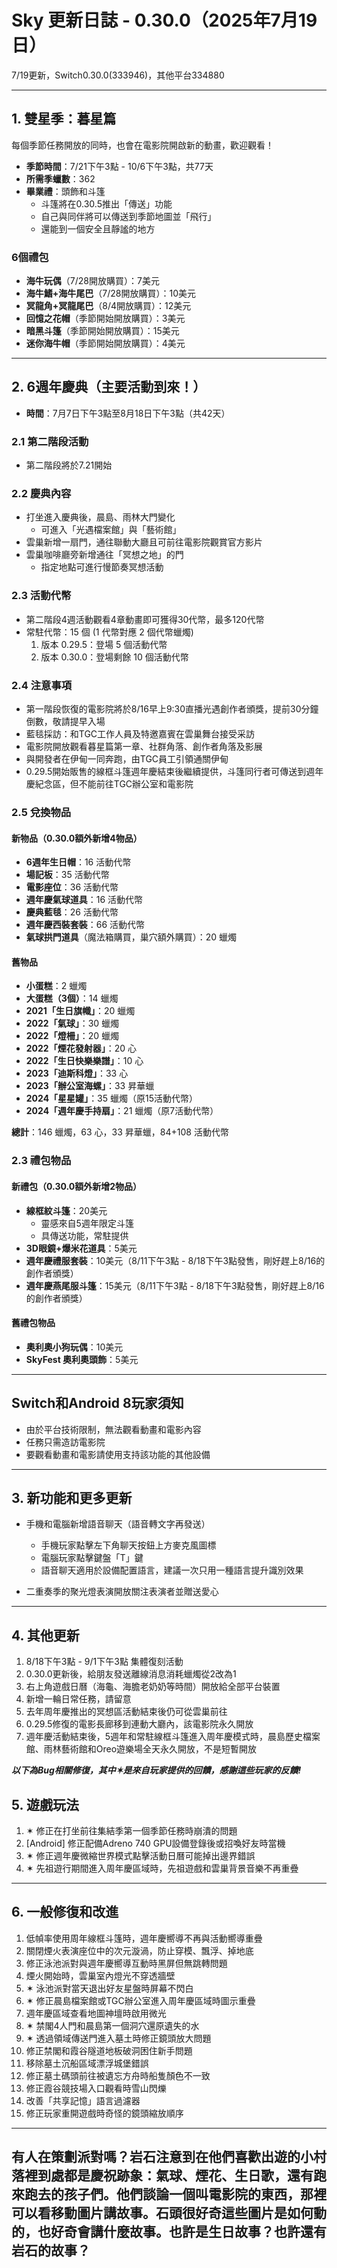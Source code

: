 # Sky 更新日誌 - 0.30.0（2025年7月19日）
7/19更新，Switch0.30.0(333946)，其他平台334880

---

## 1. 雙星季：暮星篇

每個季節任務開放的同時，也會在電影院開啟新的動畫，歡迎觀看！

- **季節時間**：7/21下午3點 - 10/6下午3點，共77天  
- **所需季蠟數**：362  
- **畢業禮**：頭飾和斗篷  
  - 斗篷將在0.30.5推出「傳送」功能  
  - 自己與同伴將可以傳送到季節地圖並「飛行」  
  - 還能到一個安全且靜謐的地方  

### 6個禮包

- **海牛玩偶**（7/28開放購買）：7美元  
- **海牛鰭+海牛尾巴**（7/28開放購買）：10美元  
- **冥龍角+冥龍尾巴**（8/4開放購買）：12美元  
- **回憶之花帽**（季節開始開放購買）：3美元  
- **暗黑斗篷**（季節開始開放購買）：15美元  
- **迷你海牛帽**（季節開始開放購買）：4美元  

---

## 2. 6週年慶典（主要活動到來！）

- **時間**：7月7日下午3點至8月18日下午3點（共42天）  

### 2.1 第二階段活動
- 第二階段將於7.21開始

### 2.2 慶典內容
- 打坐進入慶典後，晨島、雨林大門變化
  - 可進入「光遇檔案館」與「藝術館」
- 雲巢新增一扇門，通往聯動大廳且可前往電影院觀賞官方影片
- 雲巢咖啡廳旁新增通往「冥想之地」的門
  - 指定地點可進行慢節奏冥想活動   

### 2.3 活動代幣
- 第二階段4週活動觀看4章動畫即可獲得30代幣，最多120代幣
- 常駐代幣：15 個 (1 代幣對應 2 個代幣蠟燭)
    1. 版本 0.29.5：登場 5 個活動代幣  
    2. 版本 0.30.0：登場剩餘 10 個活動代幣  

### 2.4 注意事項

- 第一階段恢復的電影院將於8/16早上9:30直播光遇創作者頒獎，提前30分鐘倒數，敬請提早入場   
- 藍毯採訪：和TGC工作人員及特邀嘉賓在雲巢舞台接受采訪  
- 電影院開放觀看暮星篇第一章、社群角落、創作者角落及影展  
- 與開發者在伊甸一同奔跑，由TGC員工引領通關伊甸  
- 0.29.5開始販售的線框斗篷週年慶結束後繼續提供，斗篷同行者可傳送到週年慶紀念區，但不能前往TGC辦公室和電影院  

### 2.5 兌換物品
#### 新物品（0.30.0額外新增4物品）

- **6週年生日帽**：16 活動代幣  
- **場記板**：35 活動代幣  
- **電影座位**：36 活動代幣  
- **週年慶氣球道具**：16 活動代幣  
- **慶典藍毯**：26 活動代幣  
- **週年慶西裝套裝**：66 活動代幣  
- **氣球拱門道具**（魔法箱購買，巢穴額外購買）：20 蠟燭  

#### 舊物品

- **小蛋糕**：2 蠟燭  
- **大蛋糕（3個）**：14 蠟燭  
- **2021「生日旗幟」**：20 蠟燭  
- **2022「氣球」**：30 蠟燭  
- **2022「燈柵」**：20 蠟燭  
- **2022「煙花發射器」**：20 心  
- **2022「生日快樂樂譜」**：10 心  
- **2023「迪斯科燈」**：33 心  
- **2023「辦公室海螺」**：33 昇華蠟  
- **2024「星星罐」**：35 蠟燭（原15活動代幣）  
- **2024「週年慶手持扇」**：21 蠟燭（原7活動代幣）  

**總計**：146 蠟燭，63 心，33 昇華蠟，84+108 活動代幣  

### 2.3 禮包物品

#### 新禮包（0.30.0額外新增2物品）

- **線框紋斗篷**：20美元  
  - 靈感來自5週年限定斗篷  
  - 具傳送功能，常駐提供  
- **3D眼鏡+爆米花道具**：5美元  
- **週年慶禮服套裝**：10美元（8/11下午3點 - 8/18下午3點發售，剛好趕上8/16的創作者頒獎）  
- **週年慶燕尾服斗篷**：15美元（8/11下午3點 - 8/18下午3點發售，剛好趕上8/16的創作者頒獎）  

#### 舊禮包物品

- **奧利奧小狗玩偶**：10美元  
- **SkyFest 奧利奧頭飾**：5美元  

---

## Switch和Android 8玩家須知

- 由於平台技術限制，無法觀看動畫和電影內容  
- 任務只需造訪電影院  
- 要觀看動畫和電影請使用支持該功能的其他設備  

---

## 3. 新功能和更多更新

- 手機和電腦新增語音聊天（語音轉文字再發送）  
  - 手機玩家點擊左下角聊天按鈕上方麥克風圖標  
  - 電腦玩家點擊鍵盤「T」鍵  
  - 語音聊天適用於設備配置語言，建議一次只用一種語言提升識別效果  

- 二重奏季的聚光燈表演開放關注表演者並贈送愛心  

---

## 4. 其他更新

1. 8/18下午3點 - 9/1下午3點 集體復刻活動  
2. 0.30.0更新後，給朋友發送離線消息消耗蠟燭從2改為1  
3. 右上角遊戲日曆（海龜、海膽老奶奶等時間）開放給全部平台裝置  
4. 新增一輪日常任務，請留意  
5. 去年周年慶推出的冥想區活動結束後仍可從雲巢前往  
6. 0.29.5修復的電影長廊移到連動大廳內，該電影院永久開放  
7. 週年慶活動結束後，5週年和常駐線框斗篷進入周年慶模式時，晨島歷史檔案館、雨林藝術館和Oreo遊樂場全天永久開放，不是短暫開放  

***以下為Bug相關修復，其中✶是來自玩家提供的回饋，感謝這些玩家的反饋!***

## 5. 遊戲玩法

1. ✶ 修正在打坐前往集結季第一個季節任務時崩潰的問題  
2. [Android] 修正配備Adreno 740 GPU設備登錄後或招喚好友時當機  
3. ✶ 修正週年慶微縮世界模式點擊活動日曆可能掉出邊界錯誤  
4. ✶ 先祖遊行期間進入周年慶區域時，先祖遊戲和雲巢背景音樂不再重疊  

---

## 6. 一般修復和改進

1. 低幀率使用周年線框斗篷時，週年慶嚮導不再與活動嚮導重疊  
2. 關閉煙火表演座位中的次元漩渦，防止穿模、飄浮、掉地底  
3. 修正泳池派對與週年慶嚮導互動時黑屏但無跳轉問題  
4. 煙火開始時，雲巢室內燈光不穿透牆壁  
5. ✶ 泳池派對當天退出好友星盤時屏幕不閃白  
6. ✶ 修正晨島檔案館或TGC辦公室進入周年慶區域時圖示重疊  
7. 週年慶區域查看地圖神壇時啟用微光  
8. ✶ 禁閣4人門和晨島第一個洞穴還原遺失的水  
9. ✶ 透過領域傳送門進入墓土時修正鏡頭放大問題  
10. 修正禁閣和霞谷隧道地板破洞困住新手問題  
11. 移除墓土沉船區域漂浮城堡錯誤  
12. 修正墓土碼頭前往被遺忘方舟時船隻顏色不一致  
13. 修正霞谷競技場入口觀看時雪山閃爍  
14. 改善「共享記憶」語言過濾器  
15. 修正玩家重開遊戲時奇怪的鏡頭縮放順序  

---
有人在策劃派對嗎？岩石注意到在他們喜歡出遊的小村落裡到處都是慶祝跡象：氣球、煙花、生日歌，還有跑來跑去的孩子們。他們談論一個叫電影院的東西，那裡可以看移動圖片講故事。石頭很好奇這些圖片是如何動的，也好奇會講什麼故事。也許是生日故事？也許還有岩石的故事？
---
